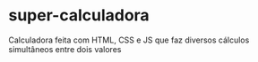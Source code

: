 # super-calculadora
Calculadora feita com HTML, CSS e JS que faz diversos cálculos simultâneos entre dois valores

